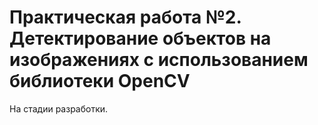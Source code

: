# Практическая работа №2. Детектирование объектов на изображениях с использованием библиотеки OpenCV

На стадии разработки.
